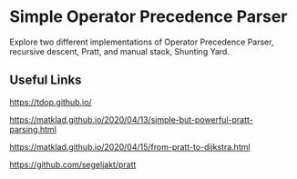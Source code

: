# Simple Operator Precedence Parser
Explore two different implementations of Operator Precedence Parser, recursive descent, Pratt, and manual stack, Shunting Yard.

## Useful Links
https://tdop.github.io/

https://matklad.github.io/2020/04/13/simple-but-powerful-pratt-parsing.html

https://matklad.github.io/2020/04/15/from-pratt-to-dijkstra.html

https://github.com/segeljakt/pratt